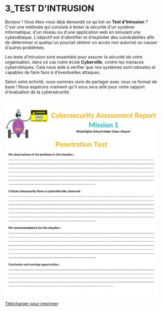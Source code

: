 # 3_TEST D'INTRUSION

Bonjour ! Vous êtes-vous déjà demandé ce qu'est un __Test d'Intrusion__ ? C'est une méthode qui consiste à tester la sécurité d'un système informatique, d'un réseau ou d'une application web en simulant une cyberattaque. L'objectif est d'identifier et d'exploiter des vulnérabilités afin de déterminer si quelqu'un pourrait obtenir un accès non autorisé ou causer d'autres problèmes.

Les tests d'intrusion sont essentiels pour assurer la sécurité de votre organisation, dans ce cas notre école __Cyberville__, contre les menaces cybernétiques. Cela nous aide à vérifier que nos systèmes sont robustes et capables de faire face à d'éventuelles attaques.

Selon votre activité, nous sommes ravis de partager avec vous ce format de base ! Nous espérons vraiment qu'il vous sera utile pour votre rapport d'évaluation de la cybersécurité.

![PenTest](https://github.com/Brilliant-Labs/code.bl/blob/code_alpha/packaged/docs/static/mb/projects/bboard-tutorials-cyberville/Passwords/3_Pen_Test/Penetration_Test.png?raw=true "Penetration Test")

[Télécharger pour imprimer](https://drive.google.com/file/d/1olnFYjDaeksdrgLxqsAW_SRAgxP1kfgX/view?usp=sharing)